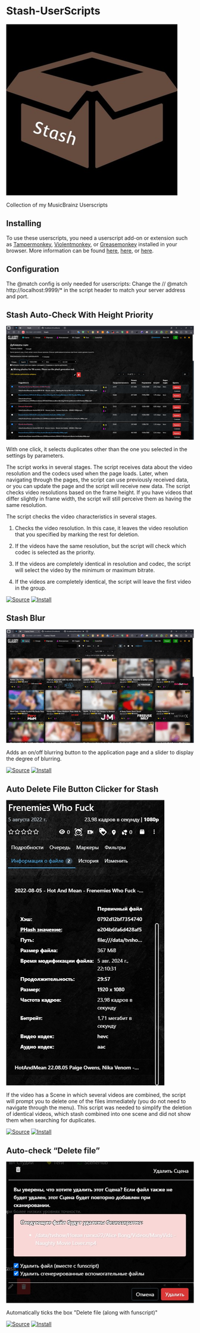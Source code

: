 # Stash-UserScripts
![stash](https://github.com/Druidblack/Stash-UserScripts/blob/main/add/24867471.jpg)

Collection of my MusicBrainz Userscripts

## Installing

To use these userscripts, you need a userscript add-on or extension such as [Tampermonkey](https://www.tampermonkey.net/), [Violentmonkey](https://violentmonkey.github.io/), or [Greasemonkey](https://addons.mozilla.org/en-GB/firefox/addon/greasemonkey/) installed in your browser. More information can be found [here](https://stackapps.com/tags/script/info), [here](https://openuserjs.org/about/Userscript-Beginners-HOWTO), or [here](https://userscripts-mirror.org/about/installing.html).

## Configuration
The @match config is only needed for userscripts: Change the // @match        http://localhost:9999/* in the script header to match your server address and port.

## Stash Auto-Check With Height Priority
![1](https://github.com/Druidblack/Stash-UserScripts/blob/main/add/prim.jpg)

With one click, it selects duplicates other than the one you selected in the settings by parameters.

The script works in several stages. The script receives data about the video resolution and the codecs used when the page loads. Later, when navigating through the pages, the script can use previously received data, or you can update the page and the script will receive new data.
The script checks video resolutions based on the frame height. If you have videos that differ slightly in frame width, the script will still perceive them as having the same resolution.

The script checks the video characteristics in several stages. 

1. Checks the video resolution. In this case, it leaves the video resolution that you specified by marking the rest for deletion.

2. If the videos have the same resolution, but the script will check which codec is selected as the priority.

3. If the videos are completely identical in resolution and codec, the script will select the video by the minimum or maximum bitrate.

4. If the videos are completely identical, the script will leave the first video in the group.

[![Source](https://github.com/Druidblack/MusicBrainz-UserScripts/blob/main/add/Source-button.png)](https://github.com/Druidblack/Stash-UserScripts/blob/main/stash_auto_check_with_height_priority.user.js)
[![Install](https://github.com/Druidblack/MusicBrainz-UserScripts/blob/main/add/Install-button.png)](https://github.com/Druidblack/Stash-UserScripts/raw/main/stash_auto_check_with_height_priority.user.js)

## Stash Blur
![2](https://github.com/Druidblack/Stash-UserScripts/blob/main/add/anim.gif)

Adds an on/off blurring button to the application page and a slider to display the degree of blurring.

[![Source](https://github.com/Druidblack/MusicBrainz-UserScripts/blob/main/add/Source-button.png)](https://github.com/Druidblack/Stash-UserScripts/blob/main/stash_blur.user.js)
[![Install](https://github.com/Druidblack/MusicBrainz-UserScripts/blob/main/add/Install-button.png)](https://github.com/Druidblack/Stash-UserScripts/raw/main/stash_blur.user.js)

## Auto Delete File Button Clicker for Stash

![3](https://github.com/Druidblack/Stash-UserScripts/blob/main/add/444.jpg)

If the video has a Scene in which several videos are combined, the script will prompt you to delete one of the files immediately (you do not need to navigate through the menu). This script was needed to simplify the deletion of identical videos, which stash combined into one scene and did not show them when searching for duplicates.

[![Source](https://github.com/Druidblack/MusicBrainz-UserScripts/blob/main/add/Source-button.png)](https://github.com/Druidblack/Stash-UserScripts/blob/main/button_clicker.user.js)
[![Install](https://github.com/Druidblack/MusicBrainz-UserScripts/blob/main/add/Install-button.png)](https://github.com/Druidblack/Stash-UserScripts/raw/main/button_clicker.user.js)

## Auto-check “Delete file”

![4](https://github.com/Druidblack/Stash-UserScripts/blob/main/add/555.jpg)

Automatically ticks the box "Delete file (along with funscript)"

[![Source](https://github.com/Druidblack/MusicBrainz-UserScripts/blob/main/add/Source-button.png)](https://github.com/Druidblack/Stash-UserScripts/blob/main/stash_check_delete_file.user.js)
[![Install](https://github.com/Druidblack/MusicBrainz-UserScripts/blob/main/add/Install-button.png)](https://github.com/Druidblack/Stash-UserScripts/raw/main/stash_check_delete_file.user.js)
